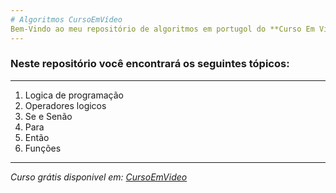 ```yaml
---
# Algoritmos CursoEmVídeo
Bem-Vindo ao meu repositório de algoritmos em portugol do **Curso Em Vídeo**
---
```

### Neste repositório você encontrará os seguintes tópicos: 
---
1. Logica de programação
2. Operadores logicos
3. Se e Senão
4. Para 
5. Então
6. Funções
----

*Curso grátis disponivel em: [CursoEmVideo](https://www.cursoemvideo.com/)*
